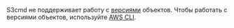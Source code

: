 S3cmd не поддерживает работу с [версиями](../../storage/concepts/versioning.md) объектов. Чтобы работать с версиями объектов, используйте [AWS CLI](../../storage/tools/aws-cli.md).